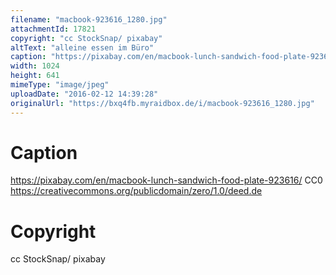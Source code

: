 ```yaml
---
filename: "macbook-923616_1280.jpg"
attachmentId: 17821
copyright: "cc StockSnap/ pixabay"
altText: "alleine essen im Büro"
caption: "https://pixabay.com/en/macbook-lunch-sandwich-food-plate-923616/\nCC0\nhttps://creativecommons.org/publicdomain/zero/1.0/deed.de"
width: 1024
height: 641
mimeType: "image/jpeg"
uploadDate: "2016-02-12 14:39:28"
originalUrl: "https://bxq4fb.myraidbox.de/i/macbook-923616_1280.jpg"
---
```


# Caption

https://pixabay.com/en/macbook-lunch-sandwich-food-plate-923616/
CC0
https://creativecommons.org/publicdomain/zero/1.0/deed.de

# Copyright

cc StockSnap/ pixabay
